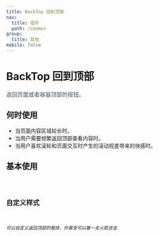 ```yaml
---
title: BackTop 回到顶部
nav:
  title: 组件
  path: /common
group:
  title: 其他
mobile: false
---
```

# BackTop 回到顶部
<span style="color:#454d64;font-size:15px;"> 返回页面或者容器顶部的按钮。</span>

## 何时使用
- 当页面内容区域较长时。
- 当用户需要频繁返回顶部查看内容时。
- 当用户喜欢滚轮和页面交互时产生的滚动视差带来的快感时。

## 基本使用
<code src="./demo/index1.jsx" />

## 自定义样式
###### 可以自定义返回顶部的载体，你甚至可以塞一支火箭进去
<code src="./demo/index2.jsx" />

<API></API>